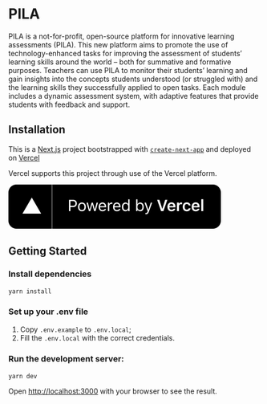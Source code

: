 # PILA

PILA is a not-for-profit, open-source platform for innovative learning assessments (PILA). This new platform aims to promote the use of technology-enhanced tasks for improving the assessment of students’ learning skills around the world – both for summative and formative purposes. Teachers can use PILA to monitor their students’ learning and gain insights into the concepts students understood (or struggled with) and the learning skills they successfully applied to open tasks. Each module includes a dynamic assessment system, with adaptive features that provide students with feedback and support.

## Installation 

This is a [Next.js](https://nextjs.org/) project bootstrapped with [`create-next-app`](https://github.com/vercel/next.js/tree/canary/packages/create-next-app) and deployed on [Vercel](https://vercel.com/?utm_source=pila-app&utm_campaign=oss)

Vercel supports this project through use of the Vercel platform.

[![Powered By Vercel](https://github.com/daveymoores/pila/blob/main/public/powered-by-vercel.svg?raw=true)](https://vercel.com/?utm_source=pila-app&utm_campaign=oss)

## Getting Started

### Install dependencies

```
yarn install
```

### Set up your .env file

1. Copy `.env.example` to `.env.local`;
2. Fill the `.env.local` with the correct credentials.


### Run the development server:

```
yarn dev
```

Open [http://localhost:3000](http://localhost:3000) with your browser to see the result.

